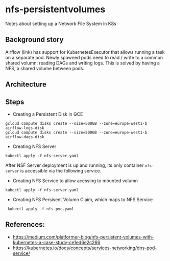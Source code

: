# nfs-persistentvolumes
Notes about setting up a Network File System in K8s

## Background story
Airflow (link) has support for KubernetesExecutor that allows running a task on a separate pod. Newly spawned pods need to read / write to a common shared volumn: reading DAGs and writing logs. This is solved by having a NFS, a shared volume between pods.

## Architecture

## Steps
- Creating a Persistent Disk in GCE

```
gcloud compute disks create --size=500GB --zone=europe-west1-b airflow-logs-disk
gcloud compute disks create --size=500GB --zone=europe-west1-b airflow-dags-disk

```

- Creating NFS Server
```
kubectl apply -f nfs-server.yaml
```
After NSF Server deployment is up and running, its only container `nfs-server`
is accessible via the following service.

- Creating NFS Service to allow acessing to mounted volumn

```
kubectl apply -f nfs-server.yaml
```

- Creating NFS Persisent Volumn Claim, which maps to NFS Service
```
 kubectl apply -f nfs-pvc.yaml
```

## References:
- https://medium.com/platformer-blog/nfs-persistent-volumes-with-kubernetes-a-case-study-ce1ed6e2c266
- https://kubernetes.io/docs/concepts/services-networking/dns-pod-service/
